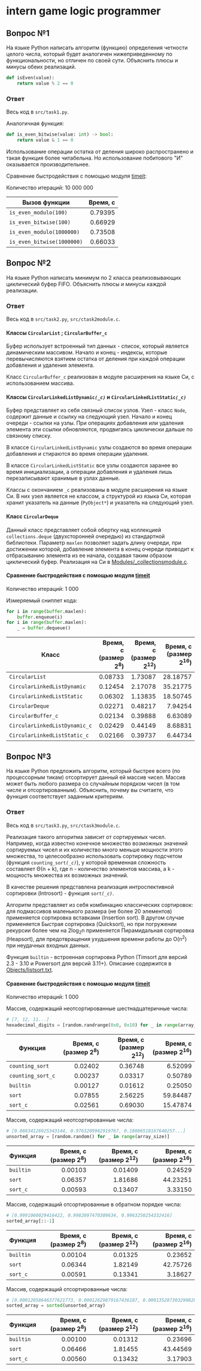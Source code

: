 # intern game logic programmer

## Вопрос №1

На языке Python написать алгоритм (функцию) определения четности целого числа,
который будет аналогичен нижеприведенному по функциональности, но отличен по
своей сути. Объяснить плюсы и минусы обеих реализаций.

```python
def isEven(value):
    return value % 2 == 0
```

### Ответ

Весь код в `src/task1.py`.

Аналогичная функция:

```python
def is_even_bitwise(value: int) -> bool:
    return value & 1 == 0
```

Использование операции остатка от деления широко распространено и такая функция
более читабельна. Но использование побитового "И" оказывается производительнее.

Сравнение быстродействия с помощью модуля [timeit](https://docs.python.org/3/library/timeit.html):

Количество итераций: 10 000 000

| Вызов функции              | Время, с |
|----------------------------|---------:|
| `is_even_modulo(100)`      | 0.79395  |
| `is_even_bitwise(100)`     | 0.66929  |
| `is_even_modulo(1000000)`  | 0.73508  |
| `is_even_bitwise(1000000)` | 0.66033  |



## Вопрос №2

На языке Python написать минимум по 2 класса реализовывающих циклический буфер
FIFO. Объяснить плюсы и минусы каждой реализации.

### Ответ

Весь код в `src/task2.py`, `src/ctask2module.c`.


#### Классы `CircularList` ; `CircularBuffer_c`

Буфер использует встроенный тип данных - список, который является динамическим
массивом. Начало и конец - индексы, которые перевычисляются взятием остатка от
деления при каждой операции добавления и удаления элемента.

Класс `CircularBuffer_c` реализован в модуле расширения на языке Си, с
использованием массива.


#### Классы `CircularLinkedListDynamic`*`(_c)`* и `CircularLinkedListStatic`*`(_c)`*

Буфер представляет из себя связный список узлов. Узел - класс `Node`, содержит
данные и ссылку на следующий узел. Начало и конец очереди - ссылки на узлы. При
операциях добавления или удаления элемента эти ссылки обновляются, продвигаясь
циклически дальше по связному списку.

В классе `CircularLinkedListDynamic` узлы создаются во время операции
добавления и стираются во время операции удаления.

В классе `CircularLinkedListStatic` все узлы создаются заранее во время
инициализации, а операции добавления и удаления лишь перезаписывают хранимые в
узлах данные.

Классы с окончанием `_c` реализованы в модуле расширения на языке Си. В них узел
является не классом, а структурой из языка Си, которая хранит указатель на
данные (`PyObject*`) и указатель на следующий узел.


#### Класс `CircularDeque`

Данный класс представляет собой обертку над коллекцией `collections.deque`
(двухсторонней очередью) из стандартной библиотеки. Параметр `maxlen` позволяет
задать длину очереди, при достижении которой, добавление элемента в конец
очереди приводит к отбрасыванию элемента из ее начала, создавая таким образом
циклический буфер. Реализация на Си в [Modules/_collectionsmodule.c](https://github.com/python/cpython/blob/main/Modules/_collectionsmodule.c).


#### Сравнение быстродействия с помощью модуля [timeit](https://docs.python.org/3/library/timeit.html)

Количество итераций: 1 000

Измеряемый сниппет кода:
```python
for i in range(buffer.maxlen):
    buffer.enqueue(i)
for i in range(buffer.maxlen):
    _ = buffer.dequeue()
```

| Класс                         |  Время, с (размер 2<sup>8</sup>) |  Время, с (размер 2<sup>12</sup>) |  Время, с (размер 2<sup>16</sup>) |
|-------------------------------|---------------------------------:|----------------------------------:|----------------------------------:|
| `CircularList`                | 0.08733                          | 1.73087                           | 28.18757                          |
| `CircularLinkedListDynamic`   | 0.12454                          | 2.17078                           | 35.21775                          |
| `CircularLinkedListStatic`    | 0.06302                          | 1.13835                           | 18.50745                          |
| `CircularDeque`               | 0.02271                          | 0.48217                           | 7.94254                           |
| `CircularBuffer_c`            | 0.02134                          | 0.39888                           | 6.63089                           |
| `CircularLinkedListDynamic_c` | 0.02429                          | 0.44149                           | 8.68831                           |
| `CircularLinkedListStatic_c`  | 0.02166                          | 0.39737                           | 6.44734                           |



## Вопрос №3

На языке Python предложить алгоритм, который быстрее всего (по процессорным
тикам) отсортирует данный ей массив чисел. Массив может быть любого размера со
случайным порядком чисел (в том числе и отсортированным). Объяснить, почему вы
считаете, что функция соответствует заданным критериям.

### Ответ

Весь код в `src/task3.py`, `src/ctask3module.c`.

Реализация такого алгоритма зависит от сортируемых чисел. Например, когда
известно конечное множество возможных значений сортируемых чисел и их количество
много меньше мощности этого множества, то целесообразно использовать сортировку
подсчетом (функция `counting_sort`*`(_c)`*), у которой временная сложность
составляет &Theta;(n + k), где n - количество элементов массива, а k - мощность
множества их возможных значений.

В качестве решения представлена реализация интроспективной сортировки
(Introsort) - функция `sort`*`(_c)`*.

Алгоритм представляет из себя комбинацию классических сортировок: для
подмассивов маленького размера (не более 20 элементов) применяется сортировка
вставками (Insertion sort). В другом случае применяется Быстрая сортировка
(Quicksort), но при погружении рекурсии более чем на 2log<sub>2</sub>n
применяется Пирамидальная сортировка (Heapsort), для предотвращения ухудшения
времени работы до O(n<sup>2</sup>) при неудачных входных данных.

Функция `builtin` - встроенная сортировка Python (Timsort для версий 2.3 - 3.10
и Powersort для версий 3.11+). Описание содержится в [Objects/listsort.txt](https://github.com/python/cpython/blob/main/Objects/listsort.txt).


#### Сравнение быстродействия с помощью модуля [timeit](https://docs.python.org/3/library/timeit.html)

Количество итераций: 1 000


Массив, содержащий неотсортированные шестнадцатеричные числа:
```python
# [7, 12, 11...]
hexadecimal_digits = [random.randrange(0x0, 0x10) for _ in range(array_size)]
```

| Функция           | Время, с (размер 2<sup>8</sup>) | Время, с (размер 2<sup>12</sup>) | Время, с (размер 2<sup>16</sup>) |
|-------------------|--------------------------------:|---------------------------------:|---------------------------------:|
| `counting_sort`   | 0.02402                         | 0.36748                          | 6.52099                          |
| `counting_sort_c` | 0.00237                         | 0.03317                          | 0.50789                          |
| `builtin`         | 0.00127                         | 0.01612                          | 0.25050                          |
| `sort`            | 0.07855                         | 2.56225                          | 59.84487                         |
| `sort_c`          | 0.02561                         | 0.69030                          | 15.47874                         |


Массив, содержащий неотсортированные числа:
```python
# [0.08834126925343144, 0.9763209982919767, 0.18086510167640257...]
unsorted_array = [random.random() for _ in range(array_size)]
```

| Функция   | Время, с (размер 2<sup>8</sup>) | Время, с (размер 2<sup>12</sup>) | Время, с (размер 2<sup>16</sup>) |
|-----------|--------------------------------:|---------------------------------:|---------------------------------:|
| `builtin` | 0.00103                         | 0.01409                          | 0.24529                          |
| `sort`    | 0.06357                         | 1.81686                          | 44.23251                         |
| `sort_c`  | 0.00593                         | 0.13407                          | 3.33150                          |


Массив, содержащий отсортированные в обратном порядке числа:
```python
# [0.9991060029416422, 0.9982097470309634, 0.9963250254332416]
sorted_array[::-1]
```

| Функция   | Время, с (размер 2<sup>8</sup>) | Время, с (размер 2<sup>12</sup>) | Время, с (размер 2<sup>16</sup>) |
|-----------|--------------------------------:|---------------------------------:|---------------------------------:|
| `builtin` | 0.00104                         | 0.01325                          | 0.23652                          |
| `sort`    | 0.06344                         | 1.82149                          | 42.75726                         |
| `sort_c`  | 0.00591                         | 0.13341                          | 3.18627                          |


Массив, содержащий отсортированные числа:
```python
# [0.00012058646377621773, 0.00012629879167436187, 0.00013528730329082084...]
sorted_array = sorted(unsorted_array)
```

| Функция   | Время, с (размер 2<sup>8</sup>) | Время, с (размер 2<sup>12</sup>) | Время, с (размер 2<sup>16</sup>) |
|-----------|--------------------------------:|---------------------------------:|---------------------------------:|
| `builtin` | 0.00100                         | 0.01312                          | 0.23696                          |
| `sort`    | 0.06466                         | 1.81455                          | 43.44569                         |
| `sort_c`  | 0.00560                         | 0.13432                          | 3.17903                          |
